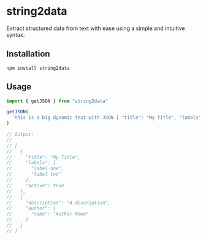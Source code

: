 # string2data

Extract structured data from text with ease using a simple and intuitive syntax.

## Installation

```
npm install string2data
```

## Usage

```javascript
import { getJSON } from "string2data"

getJSON(
  `this is a big dynamic text with JSON { "title": "My Title", "labels": ["label one", "label two"], "active": true } and { "description": "A description", "author": { "name": "Author Name" } }`
)

// Output:
//
// [
//   {
//     "title": "My Title",
//     "labels": [
//       "label one",
//       "label two"
//     ],
//     "active": true
//   },
//   {
//     "description": "A description",
//     "author": {
//       "name": "Author Name"
//     }
//   }
// ]
```
